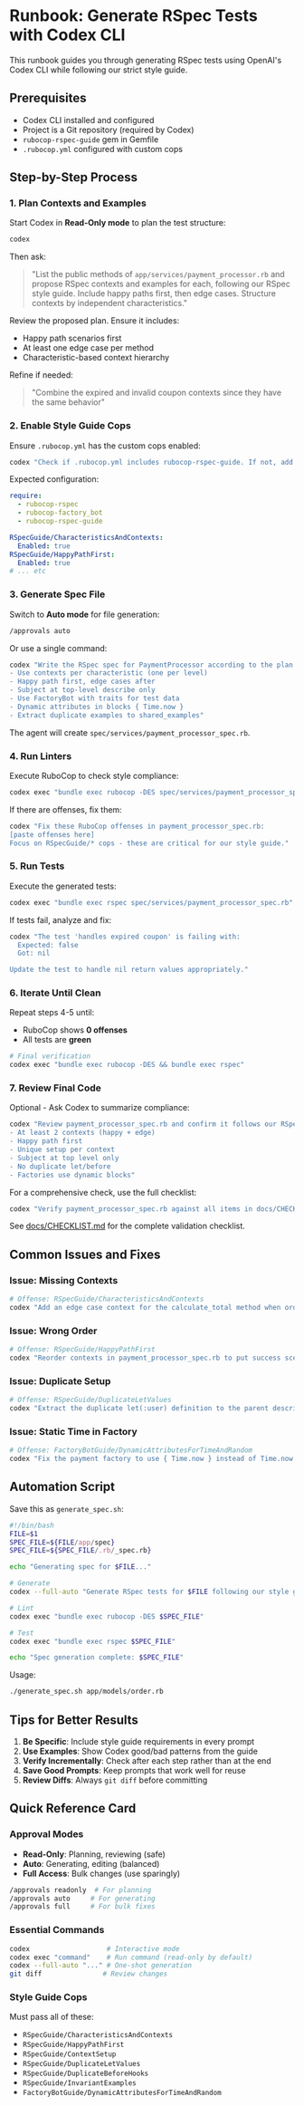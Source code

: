 # Runbook: Generate RSpec Tests with Codex CLI

This runbook guides you through generating RSpec tests using OpenAI's Codex CLI while following our strict style guide.

## Prerequisites

- Codex CLI installed and configured
- Project is a Git repository (required by Codex)
- `rubocop-rspec-guide` gem in Gemfile
- `.rubocop.yml` configured with custom cops

## Step-by-Step Process

### 1. Plan Contexts and Examples

Start Codex in **Read-Only mode** to plan the test structure:

```bash
codex
```

Then ask:

> "List the public methods of `app/services/payment_processor.rb` and propose RSpec contexts and examples for each, following our RSpec style guide. Include happy paths first, then edge cases. Structure contexts by independent characteristics."

Review the proposed plan. Ensure it includes:
- Happy path scenarios first
- At least one edge case per method
- Characteristic-based context hierarchy

Refine if needed:

> "Combine the expired and invalid coupon contexts since they have the same behavior"

### 2. Enable Style Guide Cops

Ensure `.rubocop.yml` has the custom cops enabled:

```bash
codex "Check if .rubocop.yml includes rubocop-rspec-guide. If not, add it with these cops enabled: CharacteristicsAndContexts, HappyPathFirst, ContextSetup, DuplicateLetValues, DuplicateBeforeHooks, InvariantExamples, DynamicAttributesForTimeAndRandom"
```

Expected configuration:

```yaml
require:
  - rubocop-rspec
  - rubocop-factory_bot
  - rubocop-rspec-guide

RSpecGuide/CharacteristicsAndContexts:
  Enabled: true
RSpecGuide/HappyPathFirst:
  Enabled: true
# ... etc
```

### 3. Generate Spec File

Switch to **Auto mode** for file generation:

```bash
/approvals auto
```

Or use a single command:

```bash
codex "Write the RSpec spec for PaymentProcessor according to the plan:
- Use contexts per characteristic (one per level)
- Happy path first, edge cases after
- Subject at top-level describe only
- Use FactoryBot with traits for test data
- Dynamic attributes in blocks { Time.now }
- Extract duplicate examples to shared_examples"
```

The agent will create `spec/services/payment_processor_spec.rb`.

### 4. Run Linters

Execute RuboCop to check style compliance:

```bash
codex exec "bundle exec rubocop -DES spec/services/payment_processor_spec.rb"
```

If there are offenses, fix them:

```bash
codex "Fix these RuboCop offenses in payment_processor_spec.rb:
[paste offenses here]
Focus on RSpecGuide/* cops - these are critical for our style guide."
```

### 5. Run Tests

Execute the generated tests:

```bash
codex exec "bundle exec rspec spec/services/payment_processor_spec.rb"
```

If tests fail, analyze and fix:

```bash
codex "The test 'handles expired coupon' is failing with:
  Expected: false
  Got: nil

Update the test to handle nil return values appropriately."
```

### 6. Iterate Until Clean

Repeat steps 4-5 until:
- RuboCop shows **0 offenses**
- All tests are **green**

```bash
# Final verification
codex exec "bundle exec rubocop -DES && bundle exec rspec"
```

### 7. Review Final Code

Optional - Ask Codex to summarize compliance:

```bash
codex "Review payment_processor_spec.rb and confirm it follows our RSpec style guide:
- At least 2 contexts (happy + edge)
- Happy path first
- Unique setup per context
- Subject at top level only
- No duplicate let/before
- Factories use dynamic blocks"
```

For a comprehensive check, use the full checklist:

```bash
codex "Verify payment_processor_spec.rb against all items in docs/CHECKLIST.md"
```

See [docs/CHECKLIST.md](../CHECKLIST.md) for the complete validation checklist.

## Common Issues and Fixes

### Issue: Missing Contexts

```bash
# Offense: RSpecGuide/CharacteristicsAndContexts
codex "Add an edge case context for the calculate_total method when order has no items"
```

### Issue: Wrong Order

```bash
# Offense: RSpecGuide/HappyPathFirst
codex "Reorder contexts in payment_processor_spec.rb to put success scenarios before error scenarios"
```

### Issue: Duplicate Setup

```bash
# Offense: RSpecGuide/DuplicateLetValues
codex "Extract the duplicate let(:user) definition to the parent describe block"
```

### Issue: Static Time in Factory

```bash
# Offense: FactoryBotGuide/DynamicAttributesForTimeAndRandom
codex "Fix the payment factory to use { Time.now } instead of Time.now for created_at"
```

## Automation Script

Save this as `generate_spec.sh`:

```bash
#!/bin/bash
FILE=$1
SPEC_FILE=${FILE/app/spec}
SPEC_FILE=${SPEC_FILE/.rb/_spec.rb}

echo "Generating spec for $FILE..."

# Generate
codex --full-auto "Generate RSpec tests for $FILE following our style guide with contexts, happy paths first, and FactoryBot"

# Lint
codex exec "bundle exec rubocop -DES $SPEC_FILE"

# Test
codex exec "bundle exec rspec $SPEC_FILE"

echo "Spec generation complete: $SPEC_FILE"
```

Usage:

```bash
./generate_spec.sh app/models/order.rb
```

## Tips for Better Results

1. **Be Specific**: Include style guide requirements in every prompt
2. **Use Examples**: Show Codex good/bad patterns from the guide
3. **Verify Incrementally**: Check after each step rather than at the end
4. **Save Good Prompts**: Keep prompts that work well for reuse
5. **Review Diffs**: Always `git diff` before committing

## Quick Reference Card

### Approval Modes

- **Read-Only**: Planning, reviewing (safe)
- **Auto**: Generating, editing (balanced)
- **Full Access**: Bulk changes (use sparingly)

```bash
/approvals readonly  # For planning
/approvals auto     # For generating
/approvals full     # For bulk fixes
```

### Essential Commands

```bash
codex                   # Interactive mode
codex exec "command"    # Run command (read-only by default)
codex --full-auto "..." # One-shot generation
git diff               # Review changes
```

### Style Guide Cops

Must pass all of these:
- `RSpecGuide/CharacteristicsAndContexts`
- `RSpecGuide/HappyPathFirst`
- `RSpecGuide/ContextSetup`
- `RSpecGuide/DuplicateLetValues`
- `RSpecGuide/DuplicateBeforeHooks`
- `RSpecGuide/InvariantExamples`
- `FactoryBotGuide/DynamicAttributesForTimeAndRandom`